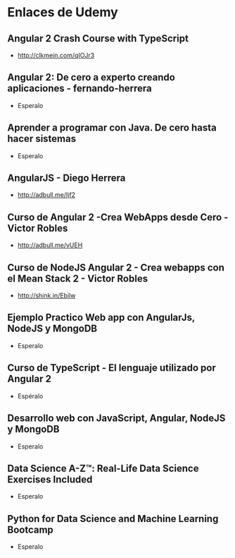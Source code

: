 # Enlaces de Udemy

## Angular 2 Crash Course with TypeScript
- http://clkmein.com/qIOJr3 

## Angular 2: De cero a experto creando aplicaciones - fernando-herrera
- Esperalo

## Aprender a programar con Java. De cero hasta hacer sistemas
- Esperalo

## AngularJS - Diego Herrera
- http://adbull.me/Ijf2 

## Curso de Angular 2 -Crea WebApps desde Cero - Victor Robles
- http://adbull.me/vUEH 

## Curso de NodeJS  Angular 2 - Crea webapps con el Mean Stack 2 - Victor Robles
- http://shink.in/Ebilw

## Ejemplo Practico Web app con AngularJs, NodeJS y MongoDB
- Esperalo

## Curso de TypeScript - El lenguaje utilizado por Angular 2
- Espéralo

## Desarrollo web con JavaScript, Angular, NodeJS y MongoDB
- Esperalo

## Data Science A-Z™: Real-Life Data Science Exercises Included
- Esperalo

## Python for Data Science and Machine Learning Bootcamp
- Esperalo
